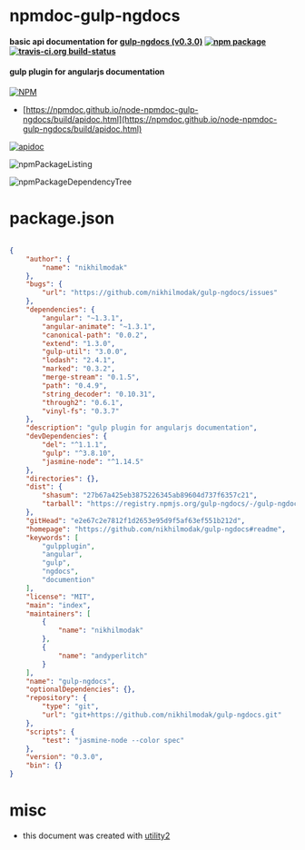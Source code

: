 # npmdoc-gulp-ngdocs

#### basic api documentation for  [gulp-ngdocs (v0.3.0)](https://github.com/nikhilmodak/gulp-ngdocs#readme)  [![npm package](https://img.shields.io/npm/v/npmdoc-gulp-ngdocs.svg?style=flat-square)](https://www.npmjs.org/package/npmdoc-gulp-ngdocs) [![travis-ci.org build-status](https://api.travis-ci.org/npmdoc/node-npmdoc-gulp-ngdocs.svg)](https://travis-ci.org/npmdoc/node-npmdoc-gulp-ngdocs)

#### gulp plugin for angularjs documentation

[![NPM](https://nodei.co/npm/gulp-ngdocs.png?downloads=true&downloadRank=true&stars=true)](https://www.npmjs.com/package/gulp-ngdocs)

- [https://npmdoc.github.io/node-npmdoc-gulp-ngdocs/build/apidoc.html](https://npmdoc.github.io/node-npmdoc-gulp-ngdocs/build/apidoc.html)

[![apidoc](https://npmdoc.github.io/node-npmdoc-gulp-ngdocs/build/screenCapture.buildCi.browser.%252Ftmp%252Fbuild%252Fapidoc.html.png)](https://npmdoc.github.io/node-npmdoc-gulp-ngdocs/build/apidoc.html)

![npmPackageListing](https://npmdoc.github.io/node-npmdoc-gulp-ngdocs/build/screenCapture.npmPackageListing.svg)

![npmPackageDependencyTree](https://npmdoc.github.io/node-npmdoc-gulp-ngdocs/build/screenCapture.npmPackageDependencyTree.svg)



# package.json

```json

{
    "author": {
        "name": "nikhilmodak"
    },
    "bugs": {
        "url": "https://github.com/nikhilmodak/gulp-ngdocs/issues"
    },
    "dependencies": {
        "angular": "~1.3.1",
        "angular-animate": "~1.3.1",
        "canonical-path": "0.0.2",
        "extend": "1.3.0",
        "gulp-util": "3.0.0",
        "lodash": "2.4.1",
        "marked": "0.3.2",
        "merge-stream": "0.1.5",
        "path": "0.4.9",
        "string_decoder": "0.10.31",
        "through2": "0.6.1",
        "vinyl-fs": "0.3.7"
    },
    "description": "gulp plugin for angularjs documentation",
    "devDependencies": {
        "del": "^1.1.1",
        "gulp": "^3.8.10",
        "jasmine-node": "^1.14.5"
    },
    "directories": {},
    "dist": {
        "shasum": "27b67a425eb3875226345ab89604d737f6357c21",
        "tarball": "https://registry.npmjs.org/gulp-ngdocs/-/gulp-ngdocs-0.3.0.tgz"
    },
    "gitHead": "e2e67c2e7812f1d2653e95d9f5af63ef551b212d",
    "homepage": "https://github.com/nikhilmodak/gulp-ngdocs#readme",
    "keywords": [
        "gulpplugin",
        "angular",
        "gulp",
        "ngdocs",
        "documention"
    ],
    "license": "MIT",
    "main": "index",
    "maintainers": [
        {
            "name": "nikhilmodak"
        },
        {
            "name": "andyperlitch"
        }
    ],
    "name": "gulp-ngdocs",
    "optionalDependencies": {},
    "repository": {
        "type": "git",
        "url": "git+https://github.com/nikhilmodak/gulp-ngdocs.git"
    },
    "scripts": {
        "test": "jasmine-node --color spec"
    },
    "version": "0.3.0",
    "bin": {}
}
```



# misc
- this document was created with [utility2](https://github.com/kaizhu256/node-utility2)
